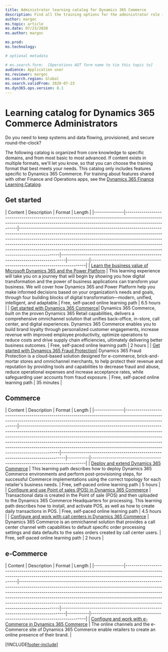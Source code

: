```yaml
---
title: Administrator learning catalog for Dynamics 365 Commerce
description: Find all the training options for the administrator role in Dynamics 365 Commerce.
author: margoc
ms.topic: article
ms.date: 07/23/2020
ms.author: margoc

ms.prod:
ms.technology:

# optional metadata

# ms.search.form:  [Operations AOT form name to tie this topic to]
audience: Application user
ms.reviewer: margoc
ms.search.region: Global
ms.search.validFrom: 2020-07-23
ms.dyn365.ops.version: 8.1
---
```


# Learning catalog for Dynamics 365 Commerce Administrators

Do you need to keep systems and data flowing, provisioned, and secure round-the-clock?

The following catalog is organized from core knowledge to specific domains, and from most basic to most advanced. If content exists in multiple formats, we'll let you know, so that you can choose the training format that best meets your needs. This catalog only includes features specific to Dynamics 365 Commerce. For training about features shared with other Finance and Operations apps, see the [Dynamics 365 Finance Learning Catalog](../../finance/get-started/learning-catalog-administrator.md).

## Get started<a name="get-started"></a>

| Content  | Description  | Format  | Length    |
|---------------|------------------------------------------------------------------------------------------------------------------------------------------------------------------------------------|--------------------------------------------------------------------------------------------------------------------------------------------------------------------------------------------------------------------------------------------------------------------------------------------------------------------------------------------------------------------------------------------------------------------------|--------------------------------------------------------------------------------|-----------|---------------------------------------------------------------------------|
| [Learn the business value of Microsoft Dynamics 365 and the Power Platform](https://docs.microsoft.com/learn/paths/learn-business-value-of-dynamics-365-and-power-platform/)   | This learning experience will take you on a journey that will begin by   showing you how digital transformation and the power of business applications   can transform your business. We will cover how Dynamics 365 and Power   Platform help you make informed decisions based on your organization’s needs   and goals, through four building blocks of digital transformation—modern,   unified, intelligent, and adaptable.| Free, self-paced online learning path | 6.5 hours |
| [Get started with Dynamics 365 Commerce](https://docs.microsoft.com/learn/paths/get-started-dynamics-365-commerce/)| Dynamics 365 Commerce, built on the proven Dynamics 365 Retail   capabilities, delivers a comprehensive omnichannel solution that unifies   back-office, in-store, call center, and digital experiences. Dynamics 365   Commerce enables you to build brand loyalty through personalized customer   engagements, increase revenue with improved employee productivity, optimize   operations to reduce costs and drive supply chain efficiencies, ultimately   delivering better business outcomes. | Free, self-paced online learning path | 2 hours   |
| [Get started with Dynamics 365 Fraud Protection](https://docs.microsoft.com/learn/modules/get-started-fraud-protection/)| Dynamics 365 Fraud Protection is a cloud-based solution designed for e-commerce, brick-and-mortar stores and omnichannel merchants, to help protect their revenue and reputation by providing tools and capabilities to decrease fraud and abuse, reduce operational expenses and increase acceptance rates, while safeguarding user accounts from fraud exposure. | Free, self-paced online learning path | 35 minutes |

## Commerce<a name="commerce"></a>

| Content  | Description  | Format  | Length    |
|---------------|------------------------------------------------------------------------------------------------------------------------------------------------------------------------------------|--------------------------------------------------------------------------------------------------------------------------------------------------------------------------------------------------------------------------------------------------------------------------------------------------------------------------------------------------------------------------------------------------------------------------|--------------------------------------------------------------------------------|-----------|---------------------------------------------------------------------------|
| [Deploy and extend Dynamics 365 Commerce](https://docs.microsoft.com/learn/paths/deploy-dynamics-365-commerce/) | This learning path describes how to deploy Dynamics 365 Commerce environments and perform post-provisioning steps, for successful Commerce implementations using the correct topology for each retailer's business needs. | Free, self-paced online learning path | 5 hours   |
| [Configure and use Point of sales (POS) in Dynamics 365 Commerce](https://docs.microsoft.com/learn/paths/configure-use-pos-commerce/)         | Transactional data is created in the Point of sale (POS) and then uploaded to the Dynamics 365 Commerce Headquarters for processing. This learning path describes how to install, and activate POS, as well as how to create daily transactions in POS. | Free, self-paced online learning path | 4.5 hours |
| [Configure and work with call centers in Dynamics 365 Commerce](https://docs.microsoft.com/learn/paths/configure-work-call-centers-commerce/) | Dynamics 365 Commerce is an omnichannel solution that provides a call center channel with capabilities to default specific order processing settings and data defaults to the sales orders created by call center users.                                  | Free, self-paced online learning path | 2 hours   |

## e-Commerce<a name="e-commerce"></a>

| Content  | Description  | Format  | Length    |
|---------------|------------------------------------------------------------------------------------------------------------------------------------------------------------------------------------|--------------------------------------------------------------------------------------------------------------------------------------------------------------------------------------------------------------------------------------------------------------------------------------------------------------------------------------------------------------------------------------------------------------------------|--------------------------------------------------------------------------------|-----------|---------------------------------------------------------------------------|
| [Configure and work with e-Commerce in Dynamics 365 Commerce](https://docs.microsoft.com/learn/paths/configure-work-e-commerce/)              | The online channels and the e-Commerce site of Dynamics 365 Commerce enable retailers to create an online presence of their brand. |


[!INCLUDE[footer-include](../../includes/footer-banner.md)]